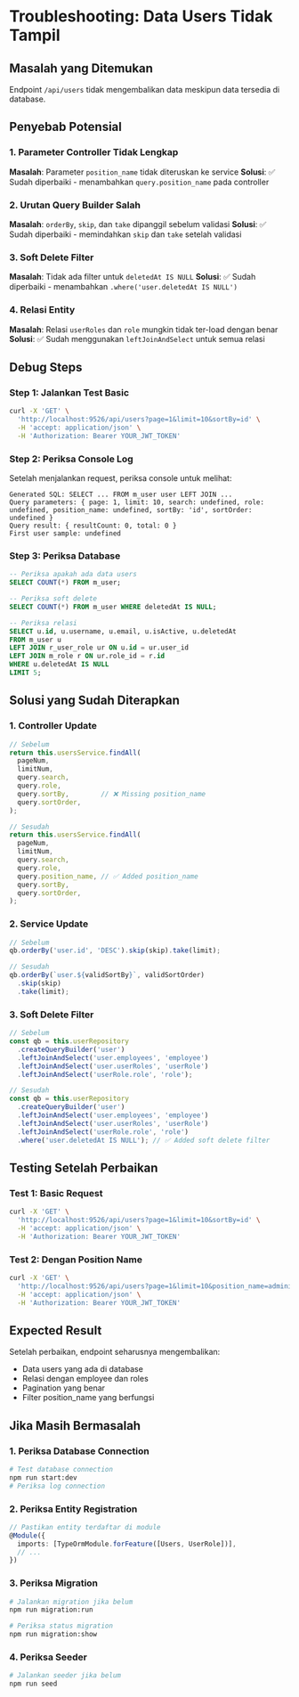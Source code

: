 # Troubleshooting: Data Users Tidak Tampil

## Masalah yang Ditemukan
Endpoint `/api/users` tidak mengembalikan data meskipun data tersedia di database.

## Penyebab Potensial

### 1. **Parameter Controller Tidak Lengkap**
**Masalah**: Parameter `position_name` tidak diteruskan ke service
**Solusi**: ✅ Sudah diperbaiki - menambahkan `query.position_name` pada controller

### 2. **Urutan Query Builder Salah**
**Masalah**: `orderBy`, `skip`, dan `take` dipanggil sebelum validasi
**Solusi**: ✅ Sudah diperbaiki - memindahkan `skip` dan `take` setelah validasi

### 3. **Soft Delete Filter**
**Masalah**: Tidak ada filter untuk `deletedAt IS NULL`
**Solusi**: ✅ Sudah diperbaiki - menambahkan `.where('user.deletedAt IS NULL')`

### 4. **Relasi Entity**
**Masalah**: Relasi `userRoles` dan `role` mungkin tidak ter-load dengan benar
**Solusi**: ✅ Sudah menggunakan `leftJoinAndSelect` untuk semua relasi

## Debug Steps

### Step 1: Jalankan Test Basic
```bash
curl -X 'GET' \
  'http://localhost:9526/api/users?page=1&limit=10&sortBy=id' \
  -H 'accept: application/json' \
  -H 'Authorization: Bearer YOUR_JWT_TOKEN'
```

### Step 2: Periksa Console Log
Setelah menjalankan request, periksa console untuk melihat:
```
Generated SQL: SELECT ... FROM m_user user LEFT JOIN ...
Query parameters: { page: 1, limit: 10, search: undefined, role: undefined, position_name: undefined, sortBy: 'id', sortOrder: undefined }
Query result: { resultCount: 0, total: 0 }
First user sample: undefined
```

### Step 3: Periksa Database
```sql
-- Periksa apakah ada data users
SELECT COUNT(*) FROM m_user;

-- Periksa soft delete
SELECT COUNT(*) FROM m_user WHERE deletedAt IS NULL;

-- Periksa relasi
SELECT u.id, u.username, u.email, u.isActive, u.deletedAt
FROM m_user u
LEFT JOIN r_user_role ur ON u.id = ur.user_id
LEFT JOIN m_role r ON ur.role_id = r.id
WHERE u.deletedAt IS NULL
LIMIT 5;
```

## Solusi yang Sudah Diterapkan

### 1. **Controller Update**
```typescript
// Sebelum
return this.usersService.findAll(
  pageNum,
  limitNum,
  query.search,
  query.role,
  query.sortBy,        // ❌ Missing position_name
  query.sortOrder,
);

// Sesudah
return this.usersService.findAll(
  pageNum,
  limitNum,
  query.search,
  query.role,
  query.position_name, // ✅ Added position_name
  query.sortBy,
  query.sortOrder,
);
```

### 2. **Service Update**
```typescript
// Sebelum
qb.orderBy('user.id', 'DESC').skip(skip).take(limit);

// Sesudah
qb.orderBy(`user.${validSortBy}`, validSortOrder)
  .skip(skip)
  .take(limit);
```

### 3. **Soft Delete Filter**
```typescript
// Sebelum
const qb = this.userRepository
  .createQueryBuilder('user')
  .leftJoinAndSelect('user.employees', 'employee')
  .leftJoinAndSelect('user.userRoles', 'userRole')
  .leftJoinAndSelect('userRole.role', 'role');

// Sesudah
const qb = this.userRepository
  .createQueryBuilder('user')
  .leftJoinAndSelect('user.employees', 'employee')
  .leftJoinAndSelect('user.userRoles', 'userRole')
  .leftJoinAndSelect('userRole.role', 'role')
  .where('user.deletedAt IS NULL'); // ✅ Added soft delete filter
```

## Testing Setelah Perbaikan

### Test 1: Basic Request
```bash
curl -X 'GET' \
  'http://localhost:9526/api/users?page=1&limit=10&sortBy=id' \
  -H 'accept: application/json' \
  -H 'Authorization: Bearer YOUR_JWT_TOKEN'
```

### Test 2: Dengan Position Name
```bash
curl -X 'GET' \
  'http://localhost:9526/api/users?page=1&limit=10&position_name=administrator&sortBy=id' \
  -H 'accept: application/json' \
  -H 'Authorization: Bearer YOUR_JWT_TOKEN'
```

## Expected Result
Setelah perbaikan, endpoint seharusnya mengembalikan:
- Data users yang ada di database
- Relasi dengan employee dan roles
- Pagination yang benar
- Filter position_name yang berfungsi

## Jika Masih Bermasalah

### 1. **Periksa Database Connection**
```bash
# Test database connection
npm run start:dev
# Periksa log connection
```

### 2. **Periksa Entity Registration**
```typescript
// Pastikan entity terdaftar di module
@Module({
  imports: [TypeOrmModule.forFeature([Users, UserRole])],
  // ...
})
```

### 3. **Periksa Migration**
```bash
# Jalankan migration jika belum
npm run migration:run

# Periksa status migration
npm run migration:show
```

### 4. **Periksa Seeder**
```bash
# Jalankan seeder jika belum
npm run seed
```
